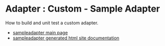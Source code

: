 # Adapter : Custom - Sample Adapter

How to build and unit test a custom adapter.

* [sampleadapter main page](src/site/markdown/index.md)
* [sampleadapter generated html site documentation](https://plord12.github.io/samples/10.4.0-SNAPSHOT//opt/tibco/users/jenkins/workspace/EventProcessing/samples/adapter/custom/sampleadapter/)

